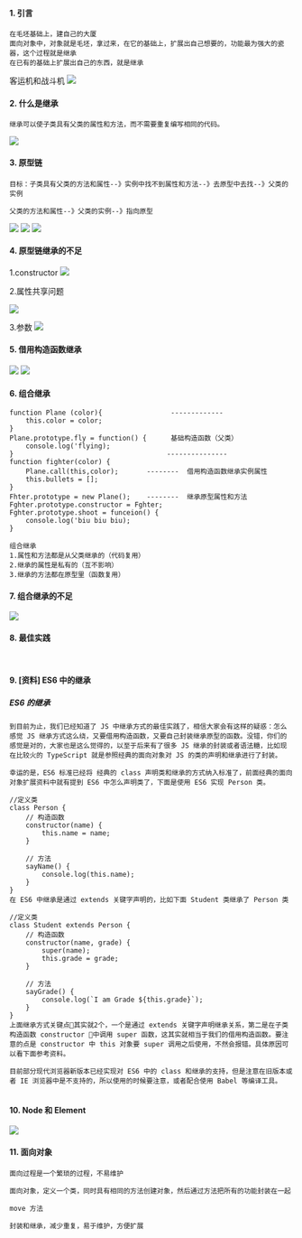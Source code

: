 #### 1.	引言
```
在毛坯基础上，建自己的大厦
面向对象中，对象就是毛坯，拿过来，在它的基础上，扩展出自己想要的，功能最为强大的瓷器，这个过程就是继承
在已有的基础上扩展出自己的东西，就是继承
```

客运机和战斗机
![](https://raw.githubusercontent.com/lz109896/Web-datum/16058691bda3af220a3280d6758a2cf688fab0ed/%E5%BC%95%E8%A8%80.png)
#### 2.	什么是继承
```
继承可以使子类具有父类的属性和方法，而不需要重复编写相同的代码。

```
![](https://raw.githubusercontent.com/lz109896/Web-datum/16058691bda3af220a3280d6758a2cf688fab0ed/%E4%BB%80%E4%B9%88%E6%98%AF%E7%BB%A7%E6%89%BF.png)

#### 3.	原型链
```
目标：子类具有父类的方法和属性--》实例中找不到属性和方法--》去原型中去找--》父类的实例

父类的方法和属性--》父类的实例--》指向原型
```
![](https://raw.githubusercontent.com/lz109896/Web-datum/16058691bda3af220a3280d6758a2cf688fab0ed/%E5%8E%9F%E5%9E%8B%E9%93%BE1.png)
![](https://raw.githubusercontent.com/lz109896/Web-datum/16058691bda3af220a3280d6758a2cf688fab0ed/%E5%8E%9F%E5%9E%8B%E9%93%BE2.png)
![](https://raw.githubusercontent.com/lz109896/Web-datum/16058691bda3af220a3280d6758a2cf688fab0ed/%E5%8E%9F%E5%9E%8B%E9%93%BE3.png)

#### 4.	原型链继承的不足

1.constructor
![](https://raw.githubusercontent.com/lz109896/Web-datum/16058691bda3af220a3280d6758a2cf688fab0ed/%E5%8E%9F%E5%9E%8B%E9%93%BE%E4%B8%8D%E8%B6%B31.png)

2.属性共享问题

![](https://raw.githubusercontent.com/lz109896/Web-datum/16058691bda3af220a3280d6758a2cf688fab0ed/%E5%8E%9F%E5%9E%8B%E9%93%BE%E4%B8%8D%E8%B6%B32.png)

3.参数
![](https://raw.githubusercontent.com/lz109896/Web-datum/16058691bda3af220a3280d6758a2cf688fab0ed/%E5%8E%9F%E5%9E%8B%E9%93%BE%E4%B8%8D%E8%B6%B33.png)

#### 5.	借用构造函数继承
![](https://raw.githubusercontent.com/lz109896/Web-datum/16058691bda3af220a3280d6758a2cf688fab0ed/%E5%80%9F%E7%94%A8%E6%9E%84%E9%80%A0%E5%87%BD%E6%95%B01.png)
![](https://github.com/lz109896/Web-datum/blob/16058691bda3af220a3280d6758a2cf688fab0ed/%E5%80%9F%E7%94%A8%E6%9E%84%E9%80%A0%E5%87%BD%E6%95%B02.png)

#### 6.	组合继承
```
function Plane (color){                 -------------
    this.color = color;
}
Plane.prototype.fly = function() {      基础构造函数（父类）
    console.log('flying);
}                                      ---------------
function fighter(color) {
    Plane.call(this,color);       --------  借用构造函数继承实例属性
    this.bullets = [];
}
Fhter.prototype = new Plane();    --------  继承原型属性和方法
Fghter.prototype.constructor = Fghter;
Fghter.prototype.shoot = funceion() {
    console.log('biu biu biu);
}

```
```
组合继承
1.属性和方法都是从父类继承的（代码复用）
2.继承的属性是私有的（互不影响）
3.继承的方法都在原型里（函数复用）

```
#### 7.	组合继承的不足

![](https://raw.githubusercontent.com/lz109896/Web-datum/16058691bda3af220a3280d6758a2cf688fab0ed/%E7%BB%84%E5%90%88%E7%BB%A7%E6%89%BF%E7%9A%84%E4%B8%8D%E8%B6%B3%20.png)

#### 8.	最佳实践
![]()
![]()
![]()
![]()
![]()

#### 9.	 [资料] ES6 中的继承

##### ES6 的继承
```
到目前为止，我们已经知道了 JS 中继承方式的最佳实践了，相信大家会有这样的疑惑：怎么感觉 JS 继承方式这么绕，又要借用构造函数，又要自己封装继承原型的函数。没错，你们的感觉是对的，大家也是这么觉得的，以至于后来有了很多 JS 继承的封装或者语法糖，比如现在比较火的 TypeScript 就是参照经典的面向对象对 JS 的类的声明和继承进行了封装。

幸运的是，ES6 标准已经将 经典的 class 声明类和继承的方式纳入标准了，前面经典的面向对象扩展资料中就有提到 ES6 中怎么声明类了，下面是使用 ES6 实现 Person 类。

//定义类
class Person {
    // 构造函数
    constructor(name) {
        this.name = name;
    }

    // 方法
    sayName() {
        console.log(this.name);
    }
}
在 ES6 中继承是通过 extends 关键字声明的，比如下面 Student 类继承了 Person 类

//定义类
class Student extends Person {
    // 构造函数
    constructor(name, grade) {
        super(name);
        this.grade = grade;
    }

    // 方法
    sayGrade() {
        console.log(`I am Grade ${this.grade}`);
    }
}
上面继承方式关键点其实就2个，一个是通过 extends 关键字声明继承关系，第二是在子类构造函数 constructor 中调用 super 函数，这其实就相当于我们的借用构造函数。要注意的点是 constructor 中 this 对象要 super 调用之后使用，不然会报错。具体原因可以看下面参考资料。

目前部分现代浏览器新版本已经实现对 ES6 中的 class 和继承的支持，但是注意在旧版本或者 IE 浏览器中是不支持的，所以使用的时候要注意，或者配合使用 Babel 等编译工具。


```
#### 10.	Node 和 Element

![](https://raw.githubusercontent.com/lz109896/Web-datum/16058691bda3af220a3280d6758a2cf688fab0ed/Node%20%E5%92%8C%20Element%20.png)

#### 11.	面向对象
```
面向过程是一个繁琐的过程，不易维护

面向对象，定义一个类，同时具有相同的方法创建对象，然后通过方法把所有的功能封装在一起

move 方法

封装和继承，减少重复，易于维护，方便扩展


```
